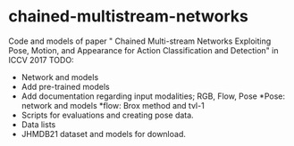 # chained-multistream-networks
Code and models of paper " Chained Multi-stream Networks Exploiting Pose, Motion, and Appearance for Action Classification and Detection" in ICCV 2017
TODO:
- Network and models
- Add pre-trained models
- Add documentation regarding input modalities; RGB, Flow, Pose
   *Pose: network and models
   *flow: Brox method and tvl-1
- Scripts for evaluations and creating pose data.
- Data lists
- JHMDB21 dataset and models for download.

